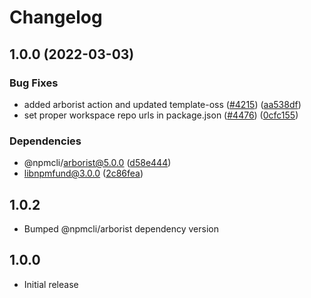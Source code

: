 # Changelog

## 1.0.0 (2022-03-03)


### Bug Fixes

* added arborist action and updated template-oss ([#4215](https://www.github.com/sthagen/npm-cli/issues/4215)) ([aa538df](https://www.github.com/sthagen/npm-cli/commit/aa538df4c19f46d2e24e2635d1214176c662fcea))
* set proper workspace repo urls in package.json ([#4476](https://www.github.com/sthagen/npm-cli/issues/4476)) ([0cfc155](https://www.github.com/sthagen/npm-cli/commit/0cfc155db5f11ce23419e440111d99a63bf39754))


### Dependencies

* @npmcli/arborist@5.0.0 ([d58e444](https://www.github.com/sthagen/npm-cli/commit/d58e4442b0a16c84219d5f80ab88ef68ad209918))
* libnpmfund@3.0.0 ([2c86fea](https://www.github.com/sthagen/npm-cli/commit/2c86feaf1f974ee510563c7d93c0dd26f6355b15))

## 1.0.2

- Bumped @npmcli/arborist dependency version

## 1.0.0

- Initial release

